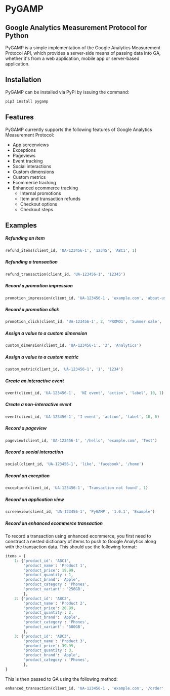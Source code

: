 # PyGAMP
## Google Analytics Measurement Protocol for Python
PyGAMP is a simple implementation of the Google Analytics Measurement Protocol API, which provides a server-side means of passing data into GA, whether it's from a web application, mobile app or server-based application. 

## Installation
PyGAMP can be installed via PyPi by issuing the command:
```sh
pip3 install pygamp
```

## Features
PyGAMP currently supports the following features of Google Analytics Measurement Protocol: 

* App screenviews
* Exceptions
* Pageviews
* Event tracking
* Social interactions
* Custom dimensions
* Custom metrics
* Ecommerce tracking
* Enhanced ecommerce tracking
    * Internal promotions
    * Item and transaction refunds
    * Checkout options
    * Checkout steps

## Examples
##### Refunding an item
```python
refund_items(client_id, 'UA-123456-1', '12345', 'ABC1', 1)
```

##### Refunding a transaction
```python
refund_transaction(client_id, 'UA-123456-1', '12345')
```

##### Record a promotion impression
```python
promotion_impression(client_id, 'UA-123456-1', 'example.com', 'about-us', 'About us', 2, 'PROMO1', 'Summer sale', 'Summer', 'Slot 1')
```

##### Record a promotion click
```python
promotion_click(client_id, 'UA-123456-1', 2, 'PROMO1', 'Summer sale', 'Summer', 'Slot 1')
```

##### Assign a value to a custom dimension
```python
custom_dimension(client_id, 'UA-123456-1', '2', 'Analytics')
```

##### Assign a value to a custom metric
```python
custom_metric(client_id, 'UA-123456-1', '1', '1234')
```

##### Create an interactive event
```python
event(client_id, 'UA-123456-1',  'NI event', 'action', 'label', 10, 1)
```

##### Create a non-interactive event
```python
event(client_id, 'UA-123456-1', 'I event', 'action', 'label', 10, 0)
```

##### Record a pageview
```python
pageview(client_id, 'UA-123456-1', '/hello', 'example.com', 'Test')
```

##### Record a social interaction
```python
social(client_id, 'UA-123456-1', 'like', 'facebook', '/home')
```

##### Record an exception
```python
exception(client_id, 'UA-123456-1', 'Transaction not found', 1)
```

##### Record an application view
```python
screenview(client_id, 'UA-123456-1', 'PyGAMP', '1.0.1', 'Example')
```

##### Record an enhanced ecommerce transaction
To record a transaction using enhanced ecommerce, you first need to construct a nested dictionary of items to push to Google Analytics along with the transaction data. This should use the following format: 

```python
items = {
    1: {'product_id': 'ABC1',
        'product_name': 'Product 1',
        'product_price': 19.99,
        'product_quantity': 1,
        'product_brand': 'Apple',
        'product_category': 'Phones',
        'product_variant': '256GB',
        },
    2: {'product_id': 'ABC2',
        'product_name': 'Product 2',
        'product_price': 20.99,
        'product_quantity': 2,
        'product_brand': 'Apple',
        'product_category': 'Phones',
        'product_variant': '500GB',
        },
    3: {'product_id': 'ABC3',
        'product_name': 'Product 3',
        'product_price': 39.99,
        'product_quantity': 3,
        'product_brand': 'Apple',
        'product_category': 'Phones',
        },
}
```

This is then passed to GA using the following method: 

```python
enhanced_transaction(client_id, 'UA-123456-1', 'example.com', '/order', 'Order complete', '12345', 199.99, 40.00, 0.00, '', items)
```

